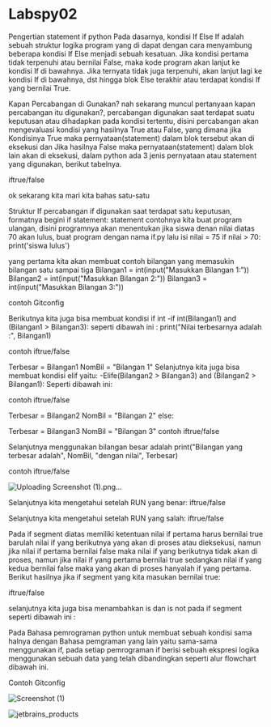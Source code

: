 # Labspy02
Pengertian statement if python
Pada dasarnya, kondisi If Else If adalah sebuah struktur logika program yang di dapat dengan cara menyambung beberapa kondisi If Else menjadi sebuah kesatuan. Jika kondisi pertama tidak terpenuhi atau bernilai False, maka kode program akan lanjut ke kondisi If di bawahnya. Jika ternyata tidak juga terpenuhi, akan lanjut lagi ke kondisi If di bawahnya, dst hingga blok Else terakhir atau terdapat kondisi If yang bernilai True.

Kapan Percabangan di Gunakan?
nah sekarang muncul pertanyaan kapan percabangan itu digunakan?, percabangan digunakan saat terdapat suatu keputusan atau dihadapkan pada kondisi tertentu, disini percabangan akan mengevaluasi kondisi yang hasilnya True atau False, yang dimana jika Kondisinya True maka pernyataan(statement) dalam blok tersebut akan di eksekusi dan Jika hasilnya False maka pernyataan(statement) dalam blok lain akan di eksekusi, dalam python ada 3 jenis pernyataan atau statement yang digunakan, berikut tabelnya.

iftrue/false

ok sekarang kita mari kita bahas satu-satu

Struktur If percabangan if digunakan saat terdapat satu keputusan, formatnya begini if statement: statement contohnya kita buat program ulangan, disini programnya akan menentukan jika siswa denan nilai diatas 70 akan lulus, buat program dengan nama if.py lalu isi nilai = 75 if nilai > 70: print('siswa lulus')

yang pertama kita akan membuat contoh bilangan yang memasukin bilangan satu sampai tiga
Bilangan1 = int(input("Masukkan Bilangan 1:")) Bilangan2 = int(input("Masukkan Bilangan 2:")) Bilangan3 = int(input("Masukkan Bilangan 3:"))

contoh
Gitconfig

Berikutnya kita juga bisa membuat kondisi if int
-if int(Bilangan1) and (Bilangan1 > Bilangan3): seperti dibawah ini : print("Nilai terbesarnya adalah :", Bilangan1)

contoh
iftrue/false

Terbesar = Bilangan1
NomBil = "Bilangan 1"
Selanjutnya kita juga bisa membuat kondisi elif yaitu:
-Elife(Bilangan2 > Bilangan3) and (Bilangan2 > Bilangan1): Seperti dibawah ini:

contoh
iftrue/false

Terbesar = Bilangan2
NomBil = "Bilangan 2"
else:

Terbesar = Bilangan3
NomBil = "Bilangan 3"
contoh
iftrue/false

Selanjutnya menggunakan bilangan besar adalah
print("Bilangan yang terbesar adalah", NomBil, "dengan nilai", Terbesar)

contoh
iftrue/false

![Uploading Screenshot (1).png…]()

Selanjutnya kita mengetahui setelah RUN yang benar:
iftrue/false

Selanjutnya kita mengetahui setelah RUN yang salah:
iftrue/false

Pada if segment diatas memiliki ketentuan nilai if pertama harus bernilai true barulah nilai if yang berikutnya yang akan di proses atau dieksekusi, namun jika nilai if pertama bernilai false maka nilai if yang berikutnya tidak akan di proses, namun jika nilai if yang pertama bernilai true sedangkan nilai if yang kedua bernilai false maka yang akan di proses hanyalah if yang pertama.
Berikut hasilnya jika if segment yang kita masukan bernilai true:

iftrue/false

selanjutnya kita juga bisa menambahkan is dan is not pada if segment seperti dibawah ini :

Pada Bahasa pemrograman python untuk membuat sebuah kondisi sama halnya dengan Bahasa pemgraman yang lain yaitu sama-sama menggunakan if, pada setiap pemrograman if berisi sebuah ekspresi logika menggunakan sebuah data yang telah dibandingkan seperti alur flowchart dibawah ini.

Contoh
Gitconfig

![Screenshot (1)](https://user-images.githubusercontent.com/56502068/68069423-921df480-fd92-11e9-96b8-10cea0ca1ee1.png)

![jetbrains_products](https://user-images.githubusercontent.com/56502068/68069391-49663b80-fd92-11e9-8711-608762dc307b.png)
